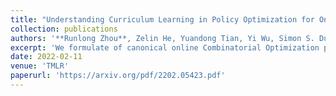 ```yaml
---
title: "Understanding Curriculum Learning in Policy Optimization for Online Combinatorial Optimization"
collection: publications
authors: '**Runlong Zhou**, Zelin He, Yuandong Tian, Yi Wu, Simon S. Du'
excerpt: 'We formulate of canonical online Combinatorial Optimization problems as Latent MDPs and give convergence guarantee of Natural Policy Gradient on LMDPs. We show effectiveness of Curriculum Learning through the perspective of relative conditional number.'
date: 2022-02-11
venue: 'TMLR'
paperurl: 'https://arxiv.org/pdf/2202.05423.pdf'
---
```

